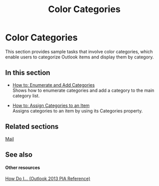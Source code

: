 ﻿---
title: Color Categories
TOCTitle: Color Categories
ms:assetid: 0b4674dd-e38b-4aee-8387-1470611215df
ms:mtpsurl: https://msdn.microsoft.com/en-us/library/Ff424465(v=office.15)
ms:contentKeyID: 55119819
ms.date: 07/24/2014
mtps_version: v=office.15
---

# Color Categories

This section provides sample tasks that involve color categories, which enable users to categorize Outlook items and display them by category.

## In this section

  - [How to: Enumerate and Add Categories](how-to-enumerate-and-add-categories.md)  
    Shows how to enumerate categories and add a category to the main category list.

  - [How to: Assign Categories to an Item](how-to-assign-categories-to-an-item.md)  
    Assigns categories to an item by using its Categories property.

## Related sections

[Mail](mail.md)

## See also

#### Other resources

[How Do I... (Outlook 2013 PIA Reference)](how-do-i-outlook-2013-pia-reference.md)

